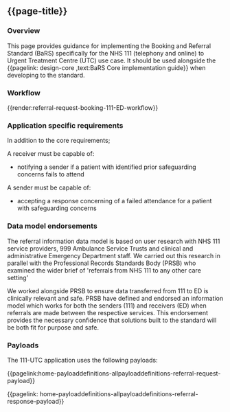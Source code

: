 ## {{page-title}}

### Overview

This page provides guidance for implementing the Booking and Referral Standard (BaRS) specifically for the NHS 111 (telephony and online) to Urgent Treatment Centre (UTC) use case. It should be used alongside the {{pagelink: design-core ,text:BaRS Core implementation guide}} when developing to the standard. 

### Workflow

{{render:referral-request-booking-111-ED-workflow}}

### Application specific requirements

In addition to the core requirements;

A receiver must be capable of:

- notifying a sender if a patient with identified prior safeguarding concerns fails to attend 

A sender must be capable of:

- accepting a response concerning of a failed attendance for a patient with safeguarding concerns 

### Data model endorsements

The referral information data model is based on user research with NHS 111 service providers, 999 Ambulance Service Trusts and clinical and administrative Emergency Department staff.  We carried out this research in parallel with the Professional Records Standards Body  (PRSB) who examined the wider brief of 'referrals from NHS 111 to any other care setting' 

We worked alongside PRSB to ensure data transferred from 111 to ED is clinically relevant and safe. PRSB have defined and endorsed an information model which works for both the senders (111) and receivers (ED) when referrals are made between the respective services. This endorsement provides the necessary confidence that solutions built to the standard will be both fit for purpose and safe. 

### Payloads

The 111-UTC application uses the following payloads:

{{pagelink:home-payloaddefinitions-allpayloaddefinitions-referral-request-payload}}

{{pagelink: home-payloaddefinitions-allpayloaddefinitions-referral-response-payload}}

